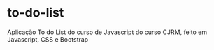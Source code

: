 # to-do-list
Aplicação To do List do curso de Javascript do curso CJRM, feito em Javascript, CSS e Bootstrap
